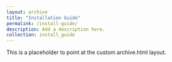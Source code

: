 ```yaml
---
layout: archive
title: "Installation Guide"
permalink: /install-guide/
description: Add a description here.
collection: install_guide
---
```


This is a placeholder to point at the custom archive.html layout.
